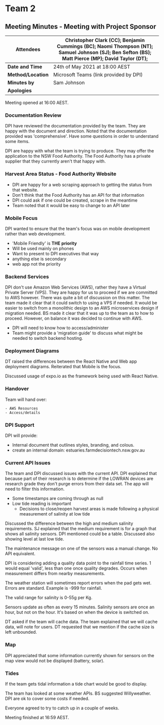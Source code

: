 # Team 2 

## Meeting Minutes - Meeting with Project Sponsor

| **Attendees**       | Christopher Clark (CC); Benjamin Cummings (BC); Naomi Thompson (NT); Samuel Johnson (SJ); Ben Sefton (BS); Matt Pierce (MP); David Taylor (DT); |
| ------------------- | ------------------------------------------------------------ |
| **Date and Time**   | 24th of May 2021 at 18:00 AEST                               |
| **Method/Location** | Microsoft Teams (link provided by DPI)                       |
| **Minutes by**      | Sam Johnson                                                  |
| **Apologies**       |                                                              |

Meeting opened at 16:00 AEST.

### Documentation Review

DPI have reviewed the documentation provided by the team. They are happy with the document and direction. Noted that the documentation provided was 'comprehensive'. Have some questions in order to understand some items.

DPI are happy with what the team is trying to produce. They may offer the application to the NSW Food Authority. The Food Authority has a private supplier that they currently aren't that happy with.

### Harvest Area Status - Food Authority Website

- DPI are happy for a web scraping approach to getting the status from that website. 
- Don't think that the Food Authority has an API for that information
- DPI could ask if one could be created, scrape in the meantime
- Team noted that it would be easy to change to an API later

### Mobile Focus

DPI wanted to ensure that the team's focus was on mobile development rather than web development.

- 'Mobile Friendly' is **THE** **priority**
- Will be used mainly on phones
- Want to present to DPI executives that way
- anything else is secondary
- web app not the priority

### Backend Services

DPI don't use Amazon Web Services (AWS), rather they have a Virtual Private Server (VPS). They are happy for us to proceed if we are committed to AWS however. There was quite a bit of discussion on this matter. The team made it clear that it could switch to using a VPS if needed. It would be easier to switch from a monolithic design to an AWS microservices design if migration needed. BS made it clear that it was up to the team as to how to proceed. However, on balance it was decided to continue with AWS.

- DPI will need to know how to access/administer
- Team might provide a 'migration guide' to discuss what might be needed to switch backend hosting.

### Deployment Diagrams

DT raised the differences between the React Native and Web app deployment diagrams. Reiterated that Mobile is the focus. 

Discussed usage of expo.io as the framework being used with React Native.

### Handover

Team will hand over:

	- AWS Resources
	- Access/details

### DPI Support

DPI will provide:

- Internal document that outlines styles, branding, and colous.
- create an internal domain: estuaries.farmdecisiontech.nsw.gov.au

### Current API Issues

The team and DPI discussed issues with the current API. DPI explained that because part of their research is to determine if the LOWRAN devices are research grade they don't purge errors from their data set. The app will need to filter this information.

- Some timestamps are coming through as null
- Low tide reading is important
  - Decisions to close/reopen harvest areas is made following a physical measurement of salinity at low tide

Discussed the difference between the high and medium salinity requirements. SJ explained that the medium requirement is for a graph that shows all salinity sensors. DPI mentioned could be a table. Discussed also showing level at last low tide.

The maintenance message on one of the sensors was a manual change. No API equivalent.

DPI is considering adding a quality data point to the rainfall time series. 1 would equal 'valid', less than one once quality degrades. Occurs when measurement differs from nearby measurements.

The weather station will sometimes report errors when the pad gets wet. Errors are standard. Example is -999 for rainfall. 

The valid range for salinity is 0-55g per Kg.

Sensors update as often as every 15 minutes. Salinity sensors are once an hour, but not on the hour. It's based on when the device is switched on.

DT asked if the team will cache data. The team explained that we will cache data, will note for users. DT requested that we mention if the cache size is left unbounded.

### Map

DPI appreciated that some information currently shown for sensors on the map view would not be displayed (battery, solar).

### Tides

If the team gets tidal information a tide chart would be good to display.

The team has looked at some weather APIs. BS suggested Willyweather. DPI are ok to cover some costs if needed. 



Everyone agreed to try to catch up in a couple of weeks.

Meeting finished at 16:59 AEST.